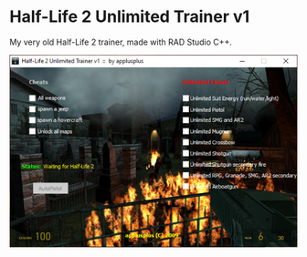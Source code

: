 # Half-Life 2 Unlimited Trainer v1
My very old Half-Life 2 trainer, made with RAD Studio C++.

![sh](screenshot.png)